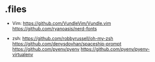 # .files

* Vim:
https://github.com/VundleVim/Vundle.vim
https://github.com/ryanoasis/nerd-fonts

* zsh:
https://github.com/robbyrussell/oh-my-zsh
https://github.com/denysdovhan/spaceship-prompt
https://github.com/pyenv/pyenv
https://github.com/pyenv/pyenv-virtualenv
